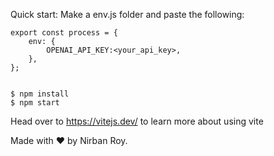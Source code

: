 Quick start:
Make a env.js folder and paste the following:

```
export const process = {
	env: {
		OPENAI_API_KEY:<your_api_key>,
	},
};
```

```

$ npm install
$ npm start

```

Head over to https://vitejs.dev/ to learn more about using vite

Made with ❤️ by Nirban Roy.
